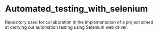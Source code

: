 # Automated_testing_with_selenium
Repository used for collaboration in the implementation of a project aimed at carrying out automation testing using Selenium web driver.
